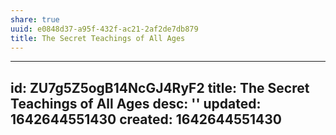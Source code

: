 ```yaml
---
share: true
uuid: e0848d37-a95f-432f-ac21-2af2de7db879
title: The Secret Teachings of All Ages
---
```

---
id: ZU7g5Z5ogB14NcGJ4RyF2
title: The Secret Teachings of All Ages
desc: ''
updated: 1642644551430
created: 1642644551430
---

